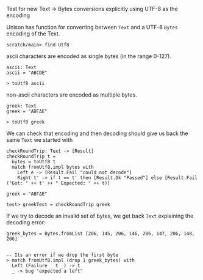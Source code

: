 Test for new Text -> Bytes conversions explicitly using UTF-8 as the encoding

Unison has function for converting between `Text` and a UTF-8 `Bytes` encoding of the Text.

```ucm
scratch/main> find Utf8
```

ascii characters are encoded as single bytes (in the range 0-127).

```unison
ascii: Text
ascii = "ABCDE"

> toUtf8 ascii

```

non-ascii characters are encoded as multiple bytes.

```unison
greek: Text
greek = "ΑΒΓΔΕ"

> toUtf8 greek
```

We can check that encoding and then decoding should give us back the same `Text` we started with

```unison
checkRoundTrip: Text -> [Result]
checkRoundTrip t =
  bytes = toUtf8 t
  match fromUtf8.impl bytes with
    Left e -> [Result.Fail "could not decode"]
    Right t' -> if t == t' then [Result.Ok "Passed"] else [Result.Fail ("Got: " ++ t' ++ " Expected: " ++ t)]

greek = "ΑΒΓΔΕ"

test> greekTest = checkRoundTrip greek
```

If we try to decode an invalid set of bytes, we get back `Text` explaining the decoding error:

```unison
greek_bytes = Bytes.fromList [206, 145, 206, 146, 206, 147, 206, 148, 206]


-- Its an error if we drop the first byte
> match fromUtf8.impl (drop 1 greek_bytes) with
  Left (Failure _ t _) -> t
  _ -> bug "expected a left"

```
